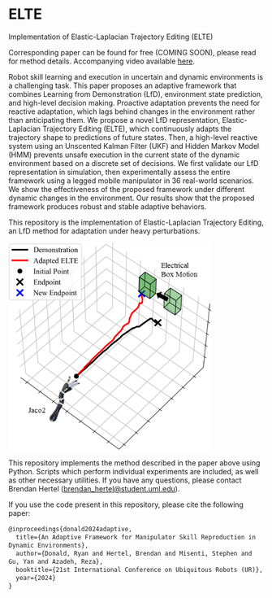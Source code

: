 # ELTE
 Implementation of Elastic-Laplacian Trajectory Editing (ELTE)

Corresponding paper can be found for free (COMING SOON), please read for method details. Accompanying video available [here](https://youtu.be/H342Y0Hxl_0).

Robot skill learning and execution in uncertain and dynamic environments is a challenging task. This paper proposes an adaptive framework that combines Learning from Demonstration (LfD), environment state prediction, and high-level decision making. Proactive adaptation prevents the need for reactive adaptation, which lags behind changes in the environment rather than anticipating them. We propose a novel LfD representation, Elastic-Laplacian Trajectory Editing (ELTE), which continuously adapts the trajectory shape to predictions of future states. Then, a high-level reactive system using an Unscented Kalman Filter (UKF) and Hidden Markov Model (HMM) prevents unsafe execution in the current state of the dynamic environment based on a discrete set of decisions. We first validate our LfD representation in simulation, then experimentally assess the entire framework using a legged mobile manipulator in 36 real-world scenarios. We show the effectiveness of the proposed framework under different dynamic changes in the environment. Our results show that the proposed framework produces robust and stable adaptive behaviors.

This repository is the implementation of Elastic-Laplacian Trajectory Editing, an LfD method for adaptation under heavy perturbations.

<img src="https://github.com/brenhertel/ELTE/blob/main/pictures/elte_box.png" alt="" width="400"/>

This repository implements the method described in the paper above using Python. Scripts which perform individual experiments are included, as well as other necessary utilities. If you have any questions, please contact Brendan Hertel (brendan_hertel@student.uml.edu).

If you use the code present in this repository, please cite the following paper:
```
@inproceedings{donald2024adaptive,
  title={An Adaptive Framework for Manipulator Skill Reproduction in Dynamic Environments},
  author={Donald, Ryan and Hertel, Brendan and Misenti, Stephen and Gu, Yan and Azadeh, Reza},
  booktitle={21st International Conference on Ubiquitous Robots (UR)},
  year={2024}
}
```
